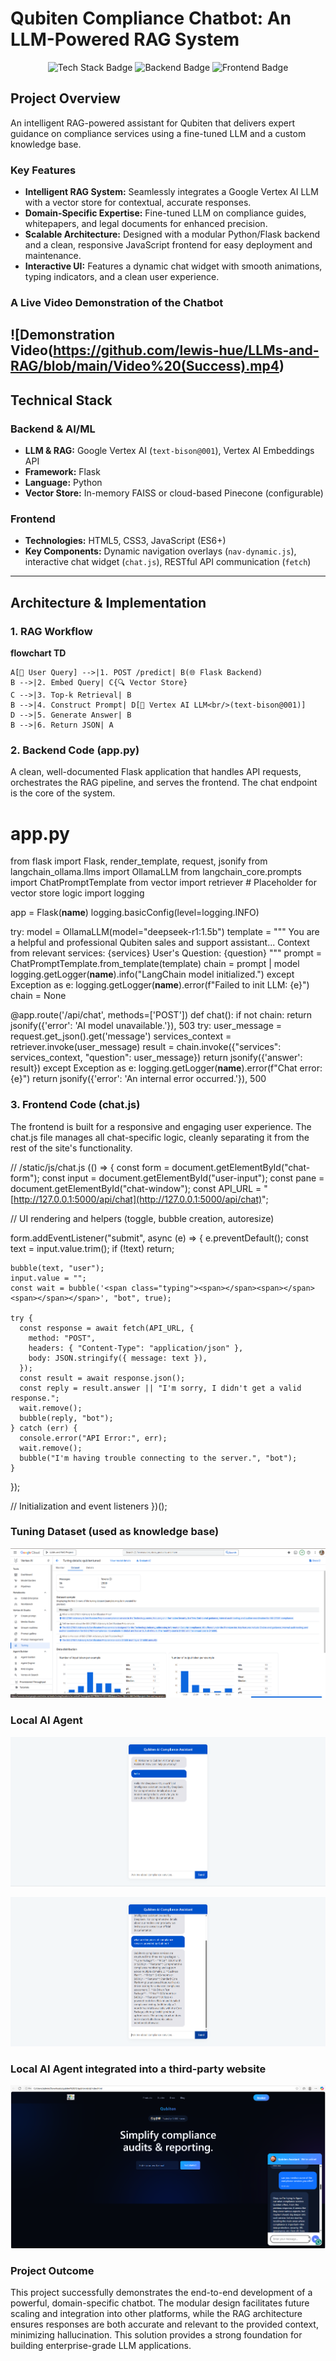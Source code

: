 # Qubiten Compliance Chatbot: An LLM-Powered RAG System

<p align="center">
  <img src="https://img.shields.io/badge/Tech%20Stack-LLM%20%7C%20RAG%20%7C%20Vertex%20AI-4285F4?style=for-the-badge&logo=google&logoColor=white" alt="Tech Stack Badge" />
  <img src="https://img.shields.io/badge/Backend-Python%20%7C%20Flask-3776AB?style=for-the-badge&logo=python&logoColor=white" alt="Backend Badge" />
  <img src="https://img.shields.io/badge/Frontend-HTML%20%7C%20CSS%20%7C%20JS-E34F26?style=for-the-badge&logo=html5&logoColor=white" alt="Frontend Badge" />
</p>

## **Project Overview**

An intelligent RAG-powered assistant for Qubiten that delivers expert guidance on compliance services using a fine-tuned LLM and a custom knowledge base.


### **Key Features**

* **Intelligent RAG System:** Seamlessly integrates a Google Vertex AI LLM with a vector store for contextual, accurate responses.
* **Domain-Specific Expertise:** Fine-tuned LLM on compliance guides, whitepapers, and legal documents for enhanced precision.
* **Scalable Architecture:** Designed with a modular Python/Flask backend and a clean, responsive JavaScript frontend for easy deployment and maintenance.
* **Interactive UI:** Features a dynamic chat widget with smooth animations, typing indicators, and a clean user experience.

### A Live Video Demonstration of the Chatbot

![Demonstration Video(https://github.com/lewis-hue/LLMs-and-RAG/blob/main/Video%20(Success).mp4)
---

## **Technical Stack**

### **Backend & AI/ML**
* **LLM & RAG:** Google Vertex AI (`text-bison@001`), Vertex AI Embeddings API
* **Framework:** Flask
* **Language:** Python
* **Vector Store:** In-memory FAISS or cloud-based Pinecone (configurable)

### **Frontend**
* **Technologies:** HTML5, CSS3, JavaScript (ES6+)
* **Key Components:** Dynamic navigation overlays (`nav-dynamic.js`), interactive chat widget (`chat.js`), RESTful API communication (`fetch`)

---

## **Architecture & Implementation**

### **1. RAG Workflow**

**flowchart TD**

    A[👤 User Query] -->|1. POST /predict| B(🌐 Flask Backend)
    B -->|2. Embed Query| C{🔍 Vector Store}
    C -->|3. Top-k Retrieval| B
    B -->|4. Construct Prompt| D[🤖 Vertex AI LLM<br/>(text-bison@001)]
    D -->|5. Generate Answer| B
    B -->|6. Return JSON| A

  ### 2. Backend Code (app.py)

A clean, well-documented Flask application that handles API requests, orchestrates the RAG pipeline, and serves the frontend. The chat endpoint is the core of the system.

# app.py
from flask import Flask, render_template, request, jsonify
from langchain_ollama.llms import OllamaLLM
from langchain_core.prompts import ChatPromptTemplate
from vector import retriever # Placeholder for vector store logic
import logging

app = Flask(__name__)
logging.basicConfig(level=logging.INFO)

try:
    model = OllamaLLM(model="deepseek-r1:1.5b")
    template = """
You are a helpful and professional Qubiten sales and support assistant...
Context from relevant services: {services}
User's Question: {question}
"""
    prompt = ChatPromptTemplate.from_template(template)
    chain = prompt | model
    logging.getLogger(__name__).info("LangChain model initialized.")
except Exception as e:
    logging.getLogger(__name__).error(f"Failed to init LLM: {e}")
    chain = None

@app.route('/api/chat', methods=['POST'])
def chat():
    if not chain: return jsonify({'error': 'AI model unavailable.'}), 503
    try:
        user_message = request.get_json().get('message')
        services_context = retriever.invoke(user_message)
        result = chain.invoke({"services": services_context, "question": user_message})
        return jsonify({'answer': result})
    except Exception as e:
        logging.getLogger(__name__).error(f"Chat error: {e}")
        return jsonify({'error': 'An internal error occurred.'}), 500

### 3. Frontend Code (chat.js)

The frontend is built for a responsive and engaging user experience. The chat.js file manages all chat-specific logic, cleanly separating it from the rest of the site's functionality.

// /static/js/chat.js
(() => {
  const form = document.getElementById("chat-form");
  const input = document.getElementById("user-input");
  const pane = document.getElementById("chat-window");
  const API_URL = "[http://127.0.0.1:5000/api/chat](http://127.0.0.1:5000/api/chat)";

  // UI rendering and helpers (toggle, bubble creation, autoresize)

  form.addEventListener("submit", async (e) => {
    e.preventDefault();
    const text = input.value.trim();
    if (!text) return;

    bubble(text, "user");
    input.value = "";
    const wait = bubble('<span class="typing"><span></span><span></span><span></span></span>', "bot", true);
    
    try {
      const response = await fetch(API_URL, {
        method: "POST",
        headers: { "Content-Type": "application/json" },
        body: JSON.stringify({ message: text }),
      });
      const result = await response.json();
      const reply = result.answer || "I'm sorry, I didn't get a valid response.";
      wait.remove();
      bubble(reply, "bot");
    } catch (err) {
      console.error("API Error:", err);
      wait.remove();
      bubble("I'm having trouble connecting to the server.", "bot");
    }
  });

  // Initialization and event listeners
})();
### Tuning Dataset (used as knowledge base)

![Tuning dataset for knowledge base](https://github.com/lewis-hue/LLMs-and-RAG/blob/main/Tuned%20Model%20Success.png)

### Local AI Agent
![Local AI Agent Response 1](https://github.com/lewis-hue/LLMs-and-RAG/blob/main/Local%20Agent%20success%201.png)

![Local AI Agent Response 2](https://github.com/lewis-hue/LLMs-and-RAG/blob/main/Local%20Agent%20success%202.png)

### Local AI Agent integrated into a third-party website

![Integrated AI Agent](https://github.com/lewis-hue/LLMs-and-RAG/blob/main/Website%20AI%20Agent%20Success.png)


### Project Outcome

This project successfully demonstrates the end-to-end development of a powerful, domain-specific chatbot. The modular design facilitates future scaling and integration into other platforms, while the RAG architecture ensures responses are both accurate and relevant to the provided context, minimizing hallucination. This solution provides a strong foundation for building enterprise-grade LLM applications.
